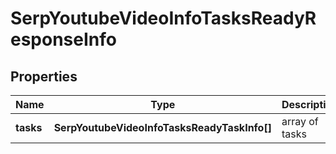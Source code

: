 # SerpYoutubeVideoInfoTasksReadyResponseInfo

## Properties

| Name | Type | Description | Notes |
|------------ | ------------- | ------------- | -------------|
**tasks** | **SerpYoutubeVideoInfoTasksReadyTaskInfo[]** | array of tasks |[optional]|